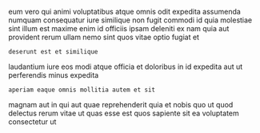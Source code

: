 <!--
title: Polarised holistic framework
author: Meaghan
date: 2014-08-08-1423
link: 2014-08-08-1423-polarised-holistic-framework
tags: [Chrome,make,HTTP,templates]
-->

eum vero qui animi voluptatibus atque omnis odit
expedita assumenda numquam consequatur iure similique
non fugit commodi id quia molestiae sint
illum est maxime enim
id officiis ipsam deleniti ex nam quia aut provident rerum
ullam nemo sint quos vitae optio fugiat et
 	deserunt est et similique
laudantium iure eos modi atque
officia et  doloribus in id
expedita aut ut
perferendis minus expedita
 	aperiam eaque omnis mollitia autem et sit
magnam aut in qui aut
quae reprehenderit quia et nobis  quo ut quod
delectus rerum vitae ut quas esse
est quos sapiente sit ea voluptatem consectetur ut